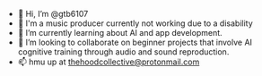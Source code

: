 - 👋 Hi, I’m @gtb6107
- 👀 I'm a music producer currently not working due to a disability
- 🌱 I’m currently learning about AI and app development.
- 💞️ I’m looking to collaborate on beginner projects that involve AI cognitive training through audio and sound reproduction.
- 📫 hmu up at thehoodcollective@protonmail.com

<!---
gtb6107/gtb6107 is a ✨ special ✨ repository because its `README.md` (this file) appears on your GitHub profile.
You can click the Preview link to take a look at your changes.
--->
